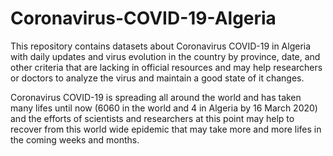 # Coronavirus-COVID-19-Algeria
This repository contains datasets about Coronavirus COVID-19 in Algeria with daily updates and virus evolution in the country by province, date, and other criteria that are lacking in official resources and may help researchers or doctors to analyze the virus and maintain a good state of it changes.

Coronavirus COVID-19 is spreading all around the world and has taken many lifes until now (6060 in the world and 4 in Algeria by 16 March 2020) and the efforts of scientists and researchers at this point may help to recover from this world wide epidemic that may take more and more lifes in the coming weeks and months.
